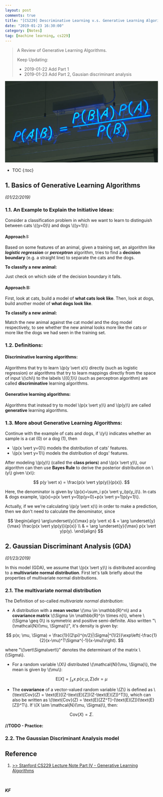 ```yaml
---
layout: post
comments: true
title: "[CS229] Descriminative Learning v.s. Generative Learning Algorithm"
date: "2019-01-23 16:30:00"
category: [Notes]
tag: [machine learning, cs229]
---
```


> A Review of Generative Learning Algorithms.
>
> Keep Updating:
> - 2019-01-22 Add Part 1 
> - 2019-01-23 Add Part 2, Gausian discriminant analysis


![](/public/img/20190122-bayes-theorem.jpg)

<!--more-->

* TOC
{:toc}

## 1. Basics of Generative Learning Algorithms

*(01/22/2019)*

### 1.1. An Example to Explain the Initiative Ideas:
Consider a classification problem in which we want to learn to distinguish between cats \\((y=0)\\) and dogs \\((y=1)\\):

#### **Approach I:** 

Based on some features of an animal, given a training set, an algorithm like ***logistic regression*** or ***perceptron*** algorithm, tries to find a **decision boundary** (e.g. a straight line) to separate the cats and the dogs. 

**To classify a new animal:** 

Just check on which side of the decision boundary it falls.

#### **Approach II:**

First, look at cats, build a model of **what cats look like**. Then, look at dogs, build another model of **what dogs look like**.

**To classify a new animal:**
    
Match the new animal against the cat model and the dog model respectively, to see whether the new animal looks more like the cats or more like the dogs we had seen in the training set.

### 1.2. Definitions:
#### **Discriminative** learning algorithms:

Algorithms that try to learn \\(p(y \vert x)\\) directly (such as logistic regression) or algorithms that try to learn mappings directly from the space of input \\(\chi\\) to the labels \\(\{0,1\}\\) (such as perceptron algorithm) are called **discriminative** learning algorithms.

#### **Generative** learning algorithms:
    
Algorithms that instead try to model \\(p(x \vert y)\\) and \\(p(y)\\) are called **generative** learning algorithms.
    
### 1.3. More about Generative Learning Algorithms:

Continue with the example of cats and dogs, if \\(y\\) indicates whether an sample is a cat (0) or a dog (1), then 
- \\(p(x \vert y=0)\\) models the distribution of cats' features.
- \\(p(x \vert y=1)\\) models the distribution of dogs' features.

After modeling \\(p(y)\\) (called the **class priors**) and \\(p(x \vert y)\\), our algorithm can then use **Bayes Rule** to derive the posterior distribution on \\(y\\) given \\(x\\):

$$ p(y \vert x) = \frac{p(x \vert y)p(y)}{p(x)}. $$

Here, the denominator is given by \\(p(x)=\sum_i p(x \vert y_i)p(y_i)\\). In cats & dogs example, \\(p(x)=p(x \vert y=0)p(y=0)+p(x \vert y=1)p(y=1)\\).

Actually, if we we're calculating \\(p(y \vert x)\\) in order to make a prediction, then we don't need to calculate the denominator, since

$$
\begin{align}
\arg\underset{y}{\max} p(y \vert x) & = \arg \underset{y}{\max} \frac{p(x \vert y)p(y)}{p(x)} \\
& = \arg \underset{y}{\max} p(x \vert y)p(y).
\end{align}
$$

## 2. Gaussian Discriminant Analysis (GDA) 

*(01/23/2019)*

In this model (GDA), we assume that \\(p(x \vert y)\\) is distributed according to a **multivariate normal distribution**. First let's talk briefly about the properties of multivariate normal distributions.

### 2.1. The multivariate normal distribution
The Definition of so-called *multivariate normal distribution*:

- A distribution with a **mean vector** \\(\mu \in \mathbb{R}^n\\) and a **covariance matrix** \\(\Sigma \in \mathbb{R}^{n \times n}\\), where \\(\Sigma \geq 0\\) is symmetric and positive semi-definite. Also written "\\(\mathcal{N}(\mu, \Sigma)\\)", it's density is given by:

$$
p(x; \mu, \Sigma) = \frac{1}{(2\pi)^{n/2}|\Sigma|^{1/2}}\exp\left(-\frac{1}{2}(x-\mu)^T\Sigma^{-1}(x-\mu)\right).
$$

where "\\(\vert\Sigma\vert\\)" denotes the determinant of the matrix \\(\Sigma\\).

- For a random variable \\(X\\) distributed \\(\mathcal{N}(\mu, \Sigma)\\), the mean is given by \\(\mu\\):

$$
\text{E}[X] = \int_x x\ p(x;\mu,\Sigma)dx = \mu
$$

- The **covariance** of a vector-valued random variable \\(Z\\) is defined as \\(\text{Cov}(Z) = \text{E}[(Z-\text{E}[Z])(Z-\text{E}[Z])^T]\\), which can also be written as \\(\text{Cov}(Z) = \text{E}[ZZ^T]-(\text{E}[Z])(\text{E}[Z])^T\\). If \\(X \sim \mathcal{N}(\mu, \Sigma)\\), then:

$$
\text{Cov}(X) = \Sigma.
$$

#### //TODO - Practice:

### 2.2. The Gaussian Discriminant Analysis model

## Reference 
1. [>> Stanford CS229 Lecture Note Part IV - Generative Learning Algorithms](https://see.stanford.edu/materials/aimlcs229/cs229-notes2.pdf)

<br><br>***KF***

